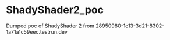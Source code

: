 # ShadyShader2_poc
Dumped poc of ShadyShader 2 from 28950980-1c13-3d21-8302-1a71a1c59eec.testrun.dev
